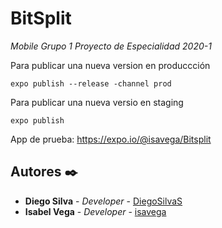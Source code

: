 # BitSplit

_Mobile Grupo 1 Proyecto de Especialidad 2020-1_

Para publicar una nueva version en produccción
```
expo publish --release -channel prod
```
Para publicar una nueva versio en staging
```
expo publish
```
App de prueba: https://expo.io/@isavega/Bitsplit


## Autores ✒️

* **Diego Silva** - *Developer* - [DiegoSilvaS](https://github.com/DiegoSilvaS)
* **Isabel Vega** - *Developer* - [isavega](https://github.com/isavega)



